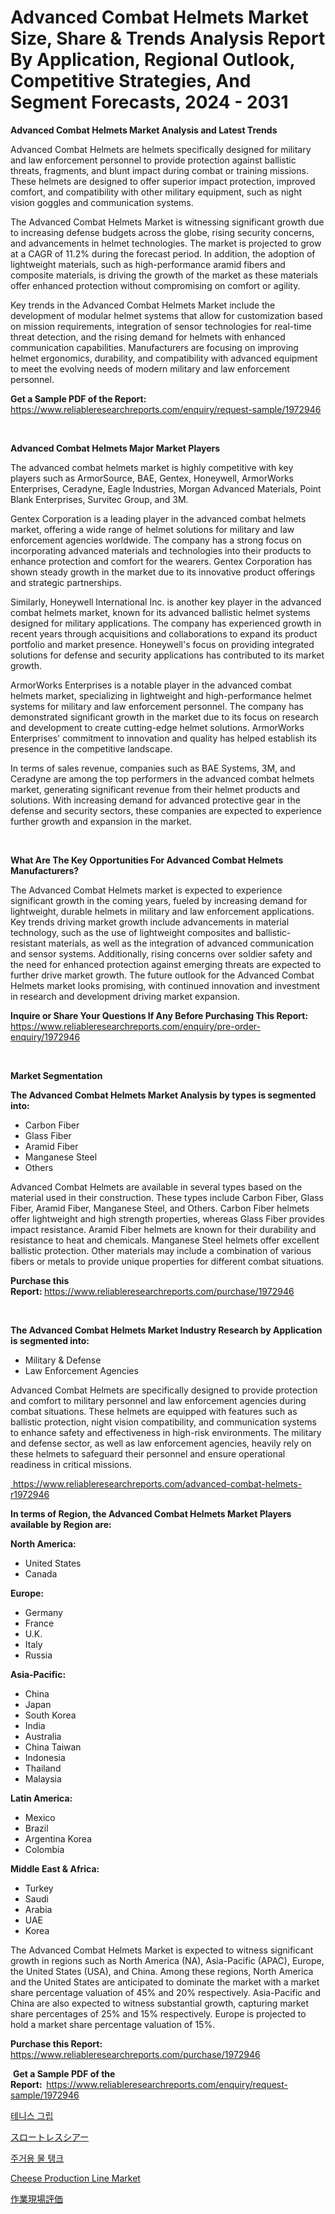 <p><h1>Advanced Combat Helmets Market Size, Share & Trends Analysis Report By Application, Regional Outlook, Competitive Strategies, And Segment Forecasts, 2024 - 2031</h1></p><p><strong>Advanced Combat Helmets Market Analysis and Latest Trends</strong></p>
<p><p>Advanced Combat Helmets are helmets specifically designed for military and law enforcement personnel to provide protection against ballistic threats, fragments, and blunt impact during combat or training missions. These helmets are designed to offer superior impact protection, improved comfort, and compatibility with other military equipment, such as night vision goggles and communication systems.</p><p>The Advanced Combat Helmets Market is witnessing significant growth due to increasing defense budgets across the globe, rising security concerns, and advancements in helmet technologies. The market is projected to grow at a CAGR of 11.2% during the forecast period. In addition, the adoption of lightweight materials, such as high-performance aramid fibers and composite materials, is driving the growth of the market as these materials offer enhanced protection without compromising on comfort or agility.</p><p>Key trends in the Advanced Combat Helmets Market include the development of modular helmet systems that allow for customization based on mission requirements, integration of sensor technologies for real-time threat detection, and the rising demand for helmets with enhanced communication capabilities. Manufacturers are focusing on improving helmet ergonomics, durability, and compatibility with advanced equipment to meet the evolving needs of modern military and law enforcement personnel.</p></p>
<p><strong>Get a Sample PDF of the Report:&nbsp;</strong> <a href="https://www.reliableresearchreports.com/enquiry/request-sample/1972946">https://www.reliableresearchreports.com/enquiry/request-sample/1972946</a></p>
<p>&nbsp;</p>
<p><strong>Advanced Combat Helmets Major Market Players</strong></p>
<p><p>The advanced combat helmets market is highly competitive with key players such as ArmorSource, BAE, Gentex, Honeywell, ArmorWorks Enterprises, Ceradyne, Eagle Industries, Morgan Advanced Materials, Point Blank Enterprises, Survitec Group, and 3M. </p><p>Gentex Corporation is a leading player in the advanced combat helmets market, offering a wide range of helmet solutions for military and law enforcement agencies worldwide. The company has a strong focus on incorporating advanced materials and technologies into their products to enhance protection and comfort for the wearers. Gentex Corporation has shown steady growth in the market due to its innovative product offerings and strategic partnerships.</p><p>Similarly, Honeywell International Inc. is another key player in the advanced combat helmets market, known for its advanced ballistic helmet systems designed for military applications. The company has experienced growth in recent years through acquisitions and collaborations to expand its product portfolio and market presence. Honeywell's focus on providing integrated solutions for defense and security applications has contributed to its market growth.</p><p>ArmorWorks Enterprises is a notable player in the advanced combat helmets market, specializing in lightweight and high-performance helmet systems for military and law enforcement personnel. The company has demonstrated significant growth in the market due to its focus on research and development to create cutting-edge helmet solutions. ArmorWorks Enterprises' commitment to innovation and quality has helped establish its presence in the competitive landscape.</p><p>In terms of sales revenue, companies such as BAE Systems, 3M, and Ceradyne are among the top performers in the advanced combat helmets market, generating significant revenue from their helmet products and solutions. With increasing demand for advanced protective gear in the defense and security sectors, these companies are expected to experience further growth and expansion in the market.</p></p>
<p>&nbsp;</p>
<p><strong>What Are The Key Opportunities For Advanced Combat Helmets Manufacturers?</strong></p>
<p><p>The Advanced Combat Helmets market is expected to experience significant growth in the coming years, fueled by increasing demand for lightweight, durable helmets in military and law enforcement applications. Key trends driving market growth include advancements in material technology, such as the use of lightweight composites and ballistic-resistant materials, as well as the integration of advanced communication and sensor systems. Additionally, rising concerns over soldier safety and the need for enhanced protection against emerging threats are expected to further drive market growth. The future outlook for the Advanced Combat Helmets market looks promising, with continued innovation and investment in research and development driving market expansion.</p></p>
<p><strong>Inquire or Share Your Questions If Any Before Purchasing This Report:</strong> <a href="https://www.reliableresearchreports.com/enquiry/pre-order-enquiry/1972946">https://www.reliableresearchreports.com/enquiry/pre-order-enquiry/1972946</a></p>
<p>&nbsp;</p>
<p><strong>Market Segmentation</strong></p>
<p><strong>The Advanced Combat Helmets Market Analysis by types is segmented into:</strong></p>
<p><ul><li>Carbon Fiber</li><li>Glass Fiber</li><li>Aramid Fiber</li><li>Manganese Steel</li><li>Others</li></ul></p>
<p><p>Advanced Combat Helmets are available in several types based on the material used in their construction. These types include Carbon Fiber, Glass Fiber, Aramid Fiber, Manganese Steel, and Others. Carbon Fiber helmets offer lightweight and high strength properties, whereas Glass Fiber provides impact resistance. Aramid Fiber helmets are known for their durability and resistance to heat and chemicals. Manganese Steel helmets offer excellent ballistic protection. Other materials may include a combination of various fibers or metals to provide unique properties for different combat situations.</p></p>
<p><strong>Purchase this Report:&nbsp;</strong><a href="https://www.reliableresearchreports.com/purchase/1972946">https://www.reliableresearchreports.com/purchase/1972946</a></p>
<p>&nbsp;</p>
<p><strong>The Advanced Combat Helmets Market Industry Research by Application is segmented into:</strong></p>
<p><ul><li>Military & Defense</li><li>Law Enforcement Agencies</li></ul></p>
<p><p>Advanced Combat Helmets are specifically designed to provide protection and comfort to military personnel and law enforcement agencies during combat situations. These helmets are equipped with features such as ballistic protection, night vision compatibility, and communication systems to enhance safety and effectiveness in high-risk environments. The military and defense sector, as well as law enforcement agencies, heavily rely on these helmets to safeguard their personnel and ensure operational readiness in critical missions.</p></p>
<p><a href="https://www.reliableresearchreports.com/advanced-combat-helmets-r1972946">&nbsp;https://www.reliableresearchreports.com/advanced-combat-helmets-r1972946</a></p>
<p><strong>In terms of Region, the Advanced Combat Helmets Market Players available by Region are:</strong></p>
<p>
    <p> <strong> North America: </strong>
        <ul>
            <li>United States</li>
            <li>Canada</li>
        </ul>
        </p> 
    <p> <strong> Europe: </strong>
        <ul>
            <li>Germany</li>
            <li>France</li>
            <li>U.K.</li>
            <li>Italy</li>
            <li>Russia</li>
        </ul>
        </p> 
    <p> <strong> Asia-Pacific: </strong>
        <ul>
            <li>China</li>
            <li>Japan</li>
            <li>South Korea</li>
            <li>India</li>
            <li>Australia</li>
            <li>China Taiwan</li>
            <li>Indonesia</li>
            <li>Thailand</li>
            <li>Malaysia</li>
        </ul>
        </p> 
    <p> <strong> Latin America: </strong>
        <ul>
            <li>Mexico</li>
            <li>Brazil</li>
            <li>Argentina Korea</li>
            <li>Colombia</li>
        </ul>
        </p> 
    <p> <strong> Middle East & Africa: </strong>
        <ul>
            <li>Turkey</li>
            <li>Saudi</li>
            <li>Arabia</li>
            <li>UAE</li>
            <li>Korea</li>
        </ul>
    </p>
    </p>
<p><p>The Advanced Combat Helmets Market is expected to witness significant growth in regions such as North America (NA), Asia-Pacific (APAC), Europe, the United States (USA), and China. Among these regions, North America and the United States are anticipated to dominate the market with a market share percentage valuation of 45% and 20% respectively. Asia-Pacific and China are also expected to witness substantial growth, capturing market share percentages of 25% and 15% respectively. Europe is projected to hold a market share percentage valuation of 15%.</p></p>
<p><strong>Purchase this Report: </strong><a href="https://www.reliableresearchreports.com/purchase/1972946">https://www.reliableresearchreports.com/purchase/1972946</a></p>
<p>&nbsp;<strong>Get a Sample PDF of the Report:&nbsp;&nbsp;</strong><a href="https://www.reliableresearchreports.com/enquiry/request-sample/1972946">https://www.reliableresearchreports.com/enquiry/request-sample/1972946</a></p>
<p><strong></strong></p>
<p><p><a href="https://github.com/vdhdwjyp90142/Market-Research-Report-List-1/blob/main/298818433718.md">테니스 그립</a></p><p><a href="https://github.com/bevdtkn4419963/Market-Research-Report-List-1/blob/main/938015037683.md">スロートレスシアー</a></p><p><a href="https://github.com/brendon65677/Market-Research-Report-List-1/blob/main/138801033717.md">주거용 물 탱크</a></p><p><a href="https://github.com/guneycigdem35/Market-Research-Report-List-3/blob/main/cheese-production-line-market.md">Cheese Production Line Market</a></p><p><a href="https://github.com/lababdou/Market-Research-Report-List-3/blob/main/754020637682.md">作業現場評価</a></p></p>